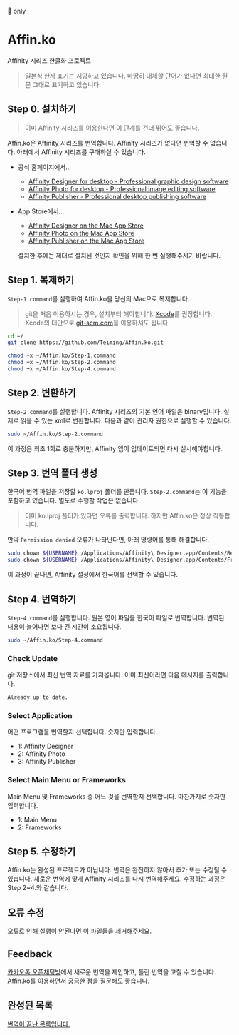  only

# Affin.ko

Affinity 시리즈 한글화 프로젝트

>일본식 한자 표기는 지양하고 있습니다.
>마땅히 대체할 단어가 없다면 최대한 원문 그대로 표기하고 있습니다.

## Step 0. 설치하기

> 이미 Affinity 시리즈를 이용한다면 이 단계를 건너 뛰어도 좋습니다.

Affin.ko은 Affinity 시리즈를 번역합니다. Affinity 시리즈가 없다면 번역할 수 없습니다. 아래에서 Affinity 시리즈를 구매하실 수 있습니다.
* 공식 홈페이지에서...
  * [Affinity Designer for desktop - Professional graphic design software](https://affinity.serif.com/designer/desktop)
  * [Affinity Photo for desktop - Professional image editing software](https://affinity.serif.com/photo/desktop)
  * [Affinity Publisher - Professional desktop publishing software](https://affinity.serif.com/publisher)
* App Store에서...
  * [Affinity Designer on the Mac App Store](https://itunes.apple.com/app/affinity-designer/id824171161)
  * [Affinity Photo on the Mac App Store](https://itunes.apple.com/app/affinity-photo/id824183456)
  * [Affinity Publisher on the Mac App Store](https://itunes.apple.com/app/affinity-publisher/id881418622)

  설치한 후에는 제대로 설치된 것인지 확인을 위해 한 번 실행해주시기 바랍니다.

<!-- 베타 프로그램의 번역도 가능합니다. 베타 프로그램은 베타 사용자 포럼에서 구할 수 있습니다.
* 베타 프로그램
  * [Affinity Designer Beta](https://affin.co/des17beta)
  * [Affinity Photo Beta](https://affin.co/photo17beta)
  * [Affinity Publisher Beta]() -->

## Step 1. 복제하기
``Step-1.command``를 실행하여 Affin.ko을 당신의 Mac으로 복제합니다.
> git을 처음 이용하시는 경우, 설치부터 해야합니다. [Xcode](https://itunes.apple.com/app/xcode/id497799835)를 권장합니다. Xcode의 대안으로 [git-scm.com](https://git-scm.com)을 이용하셔도 됩니다.

```sh
cd ~/
git clone https://github.com/Teiming/Affin.ko.git

chmod +x ~/Affin.ko/Step-1.command
chmod +x ~/Affin.ko/Step-2.command
chmod +x ~/Affin.ko/Step-4.command
```

## Step 2. 변환하기

``Step-2.command``를 실행합니다. Affinity 시리즈의 기본 언어 파일은 binary입니다. 실제로 읽을 수 있는 xml로 변환합니다. 다음과 같이 관리자 권한으로 실행할 수 있습니다.

```sh
sudo ~/Affin.ko/Step-2.command
```

이 과정은 최초 1회로 충분하지만, Affinity 앱이 업데이트되면 다시 실시해야합니다.

## Step 3. 번역 폴더 생성

한국어 번역 파일을 저장할 ``ko.lproj`` 폴더를 만듭니다. ``Step-2.command``는 이 기능을 포함하고 있습니다. 별도로 수행할 작업은 없습니다.
> 이미 ko.lproj 폴더가 있다면 오류를 출력합니다. 하지만 Affin.ko은 정상 작동합니다.

만약 ``Permission denied`` 오류가 나타난다면, 아래 명령어를 통해 해결합니다.
```sh
sudo chown ${USERNAME} /Applications/Affinity\ Designer.app/Contents/Resources/ko.lproj
sudo chown ${USERNAME} /Applications/Affinity\ Designer.app/Contents/Frameworks/libcocoaui.framework/Versions/A/Resources/ko.lproj
```
이 과정이 끝나면, Affinity 설정에서 한국어를 선택할 수 있습니다.

## Step 4. 번역하기

``Step-4.command``를 실행합니다. 원본 영어 파일을 한국어 파일로 번역합니다. 번역된 내용이 늘어나면 보다 긴 시간이 소요됩니다.

```sh
sudo ~/Affin.ko/Step-4.command
```

### Check Update

git 저장소에서 최신 번역 자료를 가져옵니다. 이미 최신이라면 다음 메시지를 출력합니다.
```sh
Already up to date.
```

### Select Application
어떤 프로그램을 번역할지 선택합니다. 숫자만 입력합니다.
* 1: Affinity Designer
* 2: Affinity Photo
* 3: Affinity Publisher

### Select Main Menu or Frameworks
Main Menu 및 Frameworks 중 어느 것을 번역할지 선택합니다. 마찬가지로 숫자만 입력합니다.
* 1: Main Menu
* 2: Frameworks

## Step 5. 수정하기
Affin.ko는 완성된 프로젝트가 아닙니다. 번역은 완전하지 않아서 추가 또는 수정될 수 있습니다. 새로운 번역에 맞게 Affinity 시리즈를 다시 번역해주세요. 수정하는 과정은 Step 2~4.와 같습니다.

## 오류 수정

오류로 인해 실행이 안된다면 [이 파일들](/delete.md)을 제거해주세요.

## Feedback

[카카오톡 오픈채팅방](https://open.kakao.com/o/gmcERP6)에서 새로운 번역을 제안하고, 틀린 번역을 고칠 수 있습니다. Affin.ko를 이용하면서 궁금한 점을 질문해도 좋습니다.

## 완성된 목록

[번역이 끝난 목록입니다.](./Complete.md)
